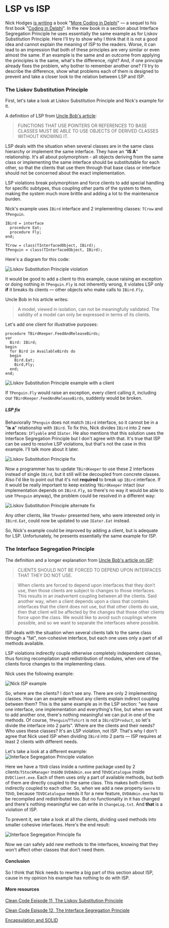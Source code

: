 # LSP vs ISP

Nick Hodges [is writing][coding in delphi group] a book "[More Coding in Delphi][more coding]" — a sequel to his first book "[Coding in Delphi][coding in delphi]". In the new book in a section about Interface Segregation Principle he uses essentially the same example as for Liskov Substitution Principle. Here I'll try to show why I think that it is not a good idea and cannot explain the meaning of ISP to the readers. Worse, it can lead to an impression that both of these principles are very similar or even almost the same. If an example is the same and an outcome from applying the principles is the same, what's the difference, right? And, if one principle already fixes the problem, why bother to remember another one? I'll try to describe the difference, show what problems each of them is designed to prevent and take a closer look to the relation between LSP and ISP.

### The Liskov Substitution Principle

First, let's take a look at Liskov Substitution Principle and Nick's example for it.

A definition of LSP from [Uncle Bob's article][uncle bob LSP]:

>FUNCTIONS THAT USE POINTERS OR REFERENCES TO BASE CLASSES MUST BE ABLE TO USE OBJECTS OF DERIVED CLASSES WITHOUT KNOWING IT.

LSP deals with the situation when several classes are in the same class hierarchy or implement the same interface. They have an "**IS A**" relationship. It's all about polymorphism - all objects deriving from the same class or implementing the same interface should be substitutable for each other, so that the clients that use them through that base class or interface should not be concerned about the exact implementation.

LSP violations break polymorphism and force clients to add special handling for specific subtypes, thus coupling other parts of the system to them, making the system much more brittle and adding a lot to the maintenance burden.

Nick's example uses `IBird` interface and 2 implementing classes: `TCrow` and `TPenguin`.

    IBird = interface
      procedure Eat;
      procedure Fly;
    end;

    TCrow = class(TInterfacedObject, IBird);
    TPenguin = class(TInterfacedObject, IBird);

Here's a diagram for this code:

![Liskov Substitution Principle violation](http://yuml.me/c3310b60)

It would be good to add a client to this example, cause raising an exception or doing nothing in `TPenguin.Fly` is not inherently wrong, it violates LSP only **if** it breaks its clients — other objects who make calls to `IBird.Fly`.

Uncle Bob in his article writes:
>A model, viewed in isolation, can not be meaningfully validated. The validity of a model can only be expressed in terms of its clients.

Let's add one client for illustrative purposes:

    procedure TBirdKeeper.FeedAndReleaseBirds;
    var
      Bird: IBird;
    begin
      for Bird in AvailableBirds do
      begin
        Bird.Eat;
        Bird,Fly;
      end;
    end;

![Liskov Substitution Principle example with a client](http://yuml.me/044ab873)

If `TPenguin.Fly` would raise an exception, every client calling it, including our `TBirdKeeper.FeedAndReleaseBirds`, suddenly would be broken.

##### LSP fix

Behaviorally `TPenguin` does not match `IBird` interface, so it cannot be in a "**is a**" relationship with `IBird`. To fix this, Nick divides `IBird` into 2 new interfaces: `IFlyable` and `IEater`. He also mentions that this solution uses the Interface Segregation Principle but I don't agree with that. It's true that ISP can be used to resolve LSP violations, but that's not the case in this example. I'll talk more about it later.

![Liskov Substitution Principle fix](http://yuml.me/a84f2d45)

Now a programmer has to update `TBirdKeeper` to use these 2 interfaces instead of single `IBird`, but it still will be decoupled from concrete classes. Also I'd like to point out that it's not **required** to break up `IBird` interface. If it would be really important to keep existing `TBirdKeeper` intact (our implementation depends on `IBird.Fly`, so there's no way it would be able to use `TPenguin` anyway), the problem could be resolved in a different way:

![Liskov Substitution Principle alternate fix](http://yuml.me/f3650171)

Any other clients, like `TFeeder` presented here, who were interested only in `IBird.Eat`, could now be updated to use `IEater.Eat` instead.

So, Nick's example could be improved by adding a client, but is adequate for LSP. Unfortunately, he presents essentially the same example for ISP.

### The Interface Segregation Principle

The definition and a longer explanation from [Uncle Bob's article on ISP][uncle bob ISP]:

>CLIENTS SHOULD NOT BE FORCED TO DEPEND UPON INTERFACES THAT THEY DO NOT USE.

>When clients are forced to depend upon interfaces that they don’t use, then those clients
are subject to changes to those interfaces. This results in an inadvertent coupling between
all the clients. Said another way, when a client depends upon a class that contains interfaces
that the client does not use, but that other clients do use, then that client will be
affected by the changes that those other clients force upon the class. We would like to
avoid such couplings where possible, and so we want to separate the interfaces where possible.

ISP deals with the situation when several clients talk to the same class through a "fat", non-cohesive interface, but each one uses only a part of all methods available.

LSP violations indirectly couple otherwise completely independent classes, thus forcing recompilation and redistribution of modules, when one of the clients force changes to the implementing class.

Nick uses the following example:

![Nick ISP example](http://yuml.me/6b1bff46)

So, where are the clients? I don't see any. There are only 2 implementing classes. How can an example without any clients explain indirect coupling between them? This is the same example as in the LSP section: "we have one interface, one implementation and everything's fine, but when we want to add another one, there's nothing meaningful we can put in one of the methods. Of course, `TPenguin`/`TTshirt` is not a `IBird`/`IProduct`, so let's divide the interface into 2 parts". Where are the clients and their needs? Who uses these classes? It's an LSP violation, not ISP. That's why I don't agree that Nick used ISP when dividing `IBird` into 2 parts — ISP requires at least 2 clients with different needs.

Let's take a look at a different example:
![Interface Segregation Principle violation](http://yuml.me/63c0b4a5)

Here we have a `TDVD` class inside a runtime package used by 2 clients:`TStockManager` inside `DVDAdmin.exe` and `TDVDCatalogue` inside `DVDClient.exe`. Each of them uses only a part of available methods, but both of them are directly coupled to the same class. This makes both clients indirectly coupled to each other. So, when we add a new property `Genre` to `TDVD`, because `TDVDCatalogue` needs it for a new feature, `DVDAdmin.exe` has to be recompiled and redistributed too. But no functionality in it has changed and there's nothing meaningful we can write in `ChangeLog.txt`. And **that** is a violation of ISP.

To prevent it, we take a look at all the clients, dividing used methods into smaller cohesive interfaces. Here's the end result:

![Interface Segregation Principle fix](http://yuml.me/47e2d8a8)

Now we can safely add new methods to the interfaces, knowing that they won't affect other classes that don't need them.

#### Conclusion

So I think that Nick needs to rewrite a big part of this section about ISP, cause in my opinion his example has nothing to do with ISP.

#### More resources

[Clean Code Episode 11, The Liskov Substitution Principle](https://cleancoders.com/episode/clean-code-episode-11-p1/show)

[Clean Code Episode 12, The Interface Segregation Principle](https://cleancoders.com/episode/clean-code-episode-12/show)

[Encapsulation and SOLID](http://www.pluralsight.com/courses/encapsulation-solid)

[coding in delphi group]: https://plus.google.com/u/0/communities/110978417023349293804
[more coding]: https://leanpub.com/morecodingindelphi
[coding in delphi]: https://leanpub.com/codingindelphi
[uncle bob LSP]: http://www.objectmentor.com/resources/articles/lsp.pdf
[uncle bob ISP]: http://www.objectmentor.com/resources/articles/isp.pdf
[role interface]: http://martinfowler.com/bliki/RoleInterface.html
